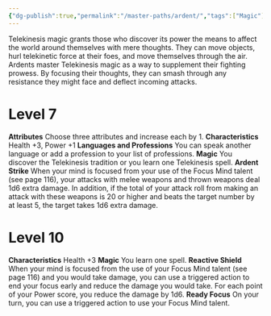 ```yaml
---
{"dg-publish":true,"permalink":"/master-paths/ardent/","tags":["Magic"]}
---
```


Telekinesis magic grants those who discover its power the means to affect the world around themselves with mere thoughts. They can move objects, hurl telekinetic force at their foes, and move themselves through the air. Ardents master Telekinesis magic as a way to supplement their fighting prowess. By focusing their thoughts, they can smash through any resistance they might face and deflect incoming attacks.
# Level 7
**Attributes** Choose three attributes and increase each by 1.
**Characteristics** Health +3, Power +1
**Languages and Professions** You can speak another language or add a profession to your list of professions.
**Magic** You discover the Telekinesis tradition or you learn one Telekinesis spell.
**Ardent Strike** When your mind is focused from your use of the Focus Mind talent (see page 116), your attacks with melee weapons and thrown weapons deal 1d6 extra damage. In addition, if the total of your attack roll from making an attack with these weapons is 20 or higher and beats the target number by at least 5, the target takes 1d6 extra damage.
# Level 10
**Characteristics** Health +3
**Magic** You learn one spell.
**Reactive Shield** When your mind is focused from the use of your Focus Mind talent (see page 116) and you would take damage, you can use a triggered action to end your focus early and reduce the damage you would take. For each point of your Power score, you reduce the damage by 1d6.
**Ready Focus** On your turn, you can use a triggered action to use your Focus Mind talent.